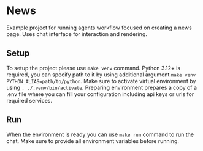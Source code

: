 # News

Example project for running agents workflow focused on creating a news page. Uses chat interface for interaction and rendering.

## Setup

To setup the project please use `make venv` command. Python 3.12+ is required, you can specify path to it by using additional argument `make venv PYTHON_ALIAS=path/to/python`. Make sure to activate virtual environment by using `. ./.venv/bin/activate`. Preparing environment prepares a copy of a .env file where you can fill your configuration including api keys or urls for required services.

## Run

When the environment is ready you can use `make run` command to run the chat. Make sure to provide all environment variables before running.
